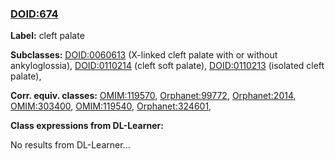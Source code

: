 
### [DOID:674](http://purl.obolibrary.org/obo/DOID_674)
**Label:** cleft palate

**Subclasses:** [DOID:0060613](http://purl.obolibrary.org/obo/DOID_0060613) (X-linked cleft palate with or without ankyloglossia), [DOID:0110214](http://purl.obolibrary.org/obo/DOID_0110214) (cleft soft palate), [DOID:0110213](http://purl.obolibrary.org/obo/DOID_0110213) (isolated cleft palate), 

**Corr. equiv. classes:** [OMIM:119570](http://purl.obolibrary.org/obo/OMIM_119570), [Orphanet:99772](http://www.orpha.net/ORDO/Orphanet_99772), [Orphanet:2014](http://www.orpha.net/ORDO/Orphanet_2014), [OMIM:303400](http://purl.obolibrary.org/obo/OMIM_303400), [OMIM:119540](http://purl.obolibrary.org/obo/OMIM_119540), [Orphanet:324601](http://www.orpha.net/ORDO/Orphanet_324601), 

**Class expressions from DL-Learner:**

No results from DL-Learner...



